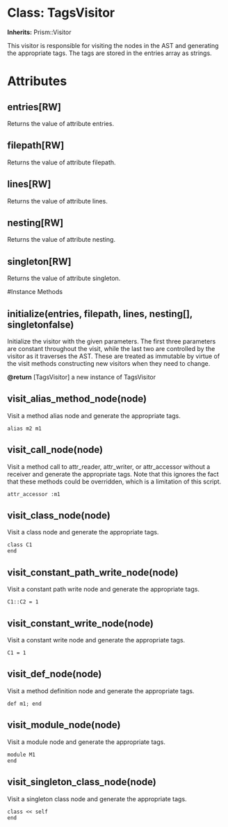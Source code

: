 # Class: TagsVisitor
**Inherits:** Prism::Visitor
    

This visitor is responsible for visiting the nodes in the AST and generating
the appropriate tags. The tags are stored in the entries array as strings.


# Attributes
## entries[RW] [](#attribute-i-entries)
Returns the value of attribute entries.

## filepath[RW] [](#attribute-i-filepath)
Returns the value of attribute filepath.

## lines[RW] [](#attribute-i-lines)
Returns the value of attribute lines.

## nesting[RW] [](#attribute-i-nesting)
Returns the value of attribute nesting.

## singleton[RW] [](#attribute-i-singleton)
Returns the value of attribute singleton.


#Instance Methods
## initialize(entries, filepath, lines, nesting[], singletonfalse) [](#method-i-initialize)
Initialize the visitor with the given parameters. The first three parameters
are constant throughout the visit, while the last two are controlled by the
visitor as it traverses the AST. These are treated as immutable by virtue of
the visit methods constructing new visitors when they need to change.

**@return** [TagsVisitor] a new instance of TagsVisitor

## visit_alias_method_node(node) [](#method-i-visit_alias_method_node)
Visit a method alias node and generate the appropriate tags.

    alias m2 m1

## visit_call_node(node) [](#method-i-visit_call_node)
Visit a method call to attr_reader, attr_writer, or attr_accessor without a
receiver and generate the appropriate tags. Note that this ignores the fact
that these methods could be overridden, which is a limitation of this script.

    attr_accessor :m1

## visit_class_node(node) [](#method-i-visit_class_node)
Visit a class node and generate the appropriate tags.

    class C1
    end

## visit_constant_path_write_node(node) [](#method-i-visit_constant_path_write_node)
Visit a constant path write node and generate the appropriate tags.

    C1::C2 = 1

## visit_constant_write_node(node) [](#method-i-visit_constant_write_node)
Visit a constant write node and generate the appropriate tags.

    C1 = 1

## visit_def_node(node) [](#method-i-visit_def_node)
Visit a method definition node and generate the appropriate tags.

    def m1; end

## visit_module_node(node) [](#method-i-visit_module_node)
Visit a module node and generate the appropriate tags.

    module M1
    end

## visit_singleton_class_node(node) [](#method-i-visit_singleton_class_node)
Visit a singleton class node and generate the appropriate tags.

    class << self
    end

